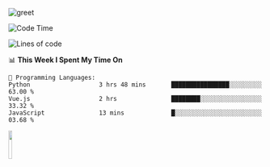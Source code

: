 ![greet](https://user-images.githubusercontent.com/44234583/146624354-9d461392-3676-4e7a-b12f-debc7319f53b.gif) 


<!--START_SECTION:waka-->
![Code Time](http://img.shields.io/badge/Code%20Time-613%20hrs%2057%20mins-blue)

![Lines of code](https://img.shields.io/badge/From%20Hello%20World%20I%27ve%20Written-5.1%20million%20lines%20of%20code-blue)

📊 **This Week I Spent My Time On** 

```text
💬 Programming Languages: 
Python                   3 hrs 48 mins       ████████████████░░░░░░░░░   63.00 % 
Vue.js                   2 hrs               ████████░░░░░░░░░░░░░░░░░   33.32 % 
JavaScript               13 mins             █░░░░░░░░░░░░░░░░░░░░░░░░   03.68 % 
```


<!--END_SECTION:waka-->
<img src="https://user-images.githubusercontent.com/44234583/191059235-95ebfce1-7fc7-4eee-baff-214d902e7c18.gif" width="12%"/>

